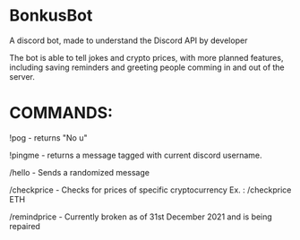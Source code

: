 # BonkusBot
A discord bot, made to understand the Discord API by developer

The bot is able to tell jokes and crypto prices, with more planned features, including
saving reminders and greeting people comming in and out of the server.

# COMMANDS:
!pog - returns "No u"

!pingme - returns a message tagged with current discord username.

/hello - Sends a randomized message

/checkprice - Checks for prices of specific cryptocurrency
Ex. : /checkprice ETH

/remindprice - Currently broken as of 31st December 2021 and is being repaired




